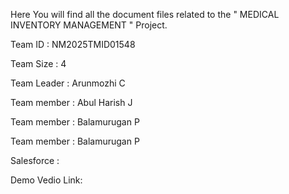 Here You will find all the document files related to the " MEDICAL INVENTORY MANAGEMENT " Project.

Team ID : NM2025TMID01548

Team Size : 4

Team Leader : Arunmozhi C

Team member : Abul Harish J

Team member : Balamurugan P

Team member : Balamurugan P

Salesforce :

Demo Vedio Link:
